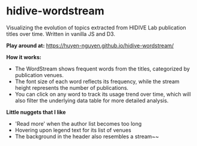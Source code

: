 # hidive-wordstream

Visualizing the evolution of topics extracted from HIDIVE Lab publication titles over time. Written in vanilla JS and D3.


**Play around at:** https://huyen-nguyen.github.io/hidive-wordstream/

**How it works:**

- The WordStream shows frequent words from the titles, categorized by publication venues.
- The font size of each word reflects its frequency, while the stream height represents the number of publications.
- You can click on any word to track its usage trend over time, which will also filter the underlying data table for more detailed analysis.

**Little nuggets that I like**
- 'Read more' when the author list becomes too long
- Hovering upon legend text for its list of venues
- The background in the header also resembles a stream~~